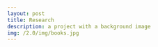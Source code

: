 ```yaml
---
layout: post
title: Research
description: a project with a background image
img: /2.0/img/books.jpg
---
```

